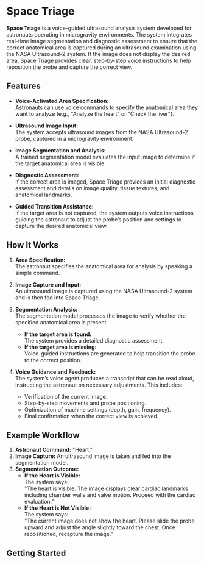 # Space Triage

**Space Triage** is a voice-guided ultrasound analysis system developed for astronauts operating in microgravity environments. The system integrates real-time image segmentation and diagnostic assessment to ensure that the correct anatomical area is captured during an ultrasound examination using the NASA Ultrasound-2 system. If the image does not display the desired area, Space Triage provides clear, step-by-step voice instructions to help reposition the probe and capture the correct view.

## Features

- **Voice-Activated Area Specification:**  
  Astronauts can use voice commands to specify the anatomical area they want to analyze (e.g., "Analyze the heart" or "Check the liver").

- **Ultrasound Image Input:**  
  The system accepts ultrasound images from the NASA Ultrasound-2 probe, captured in a microgravity environment.

- **Image Segmentation and Analysis:**  
  A trained segmentation model evaluates the input image to determine if the target anatomical area is visible.
  
- **Diagnostic Assessment:**  
  If the correct area is imaged, Space Triage provides an initial diagnostic assessment and details on image quality, tissue textures, and anatomical landmarks.

- **Guided Transition Assistance:**  
  If the target area is not captured, the system outputs voice instructions guiding the astronaut to adjust the probe’s position and settings to capture the desired anatomical view.

## How It Works

1. **Area Specification:**  
   The astronaut specifies the anatomical area for analysis by speaking a simple command.

2. **Image Capture and Input:**  
   An ultrasound image is captured using the NASA Ultrasound-2 system and is then fed into Space Triage.

3. **Segmentation Analysis:**  
   The segmentation model processes the image to verify whether the specified anatomical area is present.  
   - **If the target area is found:**  
     The system provides a detailed diagnostic assessment.
   - **If the target area is missing:**  
     Voice-guided instructions are generated to help transition the probe to the correct position.

4. **Voice Guidance and Feedback:**  
   The system’s voice agent produces a transcript that can be read aloud, instructing the astronaut on necessary adjustments. This includes:
   - Verification of the current image.
   - Step-by-step movements and probe positioning.
   - Optimization of machine settings (depth, gain, frequency).
   - Final confirmation when the correct view is achieved.

## Example Workflow

1. **Astronaut Command:** "Heart."
2. **Image Capture:** An ultrasound image is taken and fed into the segmentation model.
3. **Segmentation Outcome:**
   - **If the Heart is Visible:**  
     The system says:  
     "The heart is visible. The image displays clear cardiac landmarks including chamber walls and valve motion. Proceed with the cardiac evaluation."
   - **If the Heart is Not Visible:**  
     The system says:  
     "The current image does not show the heart. Please slide the probe upward and adjust the angle slightly toward the chest. Once repositioned, recapture the image."
## Getting Started
